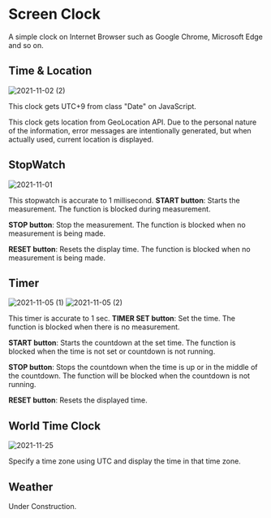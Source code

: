 # Screen Clock

A simple clock on Internet Browser such as Google Chrome, Microsoft Edge and so on.

## Time & Location

![2021-11-02 (2)](https://user-images.githubusercontent.com/89633058/139833717-1b18efd8-0ba6-4e8f-ab5c-1057fc5e045a.png)

This clock gets UTC+9 from class "Date" on JavaScript.

This clock gets location from GeoLocation API.
Due to the personal nature of the information, error messages are intentionally generated, but when actually used, current location is displayed.
## StopWatch

![2021-11-01](https://user-images.githubusercontent.com/89633058/139833720-26ec456d-a338-4f9d-a978-25039543c5ef.png)

This stopwatch is accurate to 1 millisecond.
**START button**: Starts the measurement. The function is blocked during measurement.

**STOP button**: Stop the measurement. The function is blocked when no measurement is being made.

**RESET button**: Resets the display time. The function is blocked when no measurement is being made.

## Timer

![2021-11-05 (1)](https://user-images.githubusercontent.com/89633058/140518599-7befc78c-2c5a-436c-a046-c0ab6280d3d3.png)
![2021-11-05 (2)](https://user-images.githubusercontent.com/89633058/140518607-21c8010d-de17-452e-b02c-e69da51aa54f.png)

This timer is accurate to 1 sec.
**TIMER SET button**: Set the time. The function is blocked when there is no measurement.

**START button**: Starts the countdown at the set time. The function is blocked when the time is not set or countdown is not running.

**STOP button**: Stops the countdown when the time is up or in the middle of the countdown. The function will be blocked when the countdown is not running.

**RESET button**: Resets the displayed time.

## World Time Clock

![2021-11-25](https://user-images.githubusercontent.com/89633058/143422453-7cd3ced5-e254-4c9c-817e-442e90d14667.png)

Specify a time zone using UTC and display the time in that time zone.

## Weather

Under Construction.